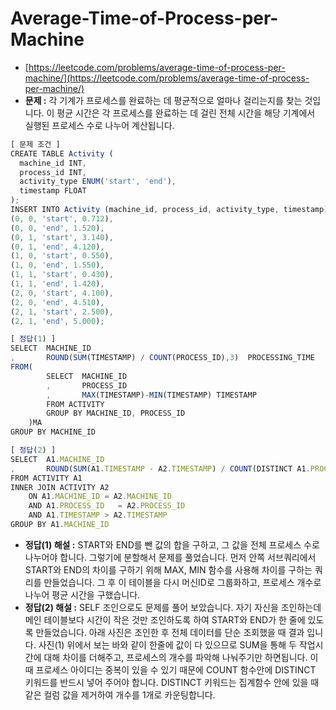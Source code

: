 # **Average-Time-of-Process-per-Machine**

- [https://leetcode.com/problems/average-time-of-process-per-machine/](https://leetcode.com/problems/average-time-of-process-per-machine/)
- **문제 :** 각 기계가 프로세스를 완료하는 데 평균적으로 얼마나 걸리는지를 찾는 것입니다. 이 평균 시간은 각 프로세스를 완료하는 데 걸린 전체 시간을 해당 기계에서 실행된 프로세스 수로 나누어 계산됩니다.

```jsx
[ 문제 조건 ]
CREATE TABLE Activity (
  machine_id INT,
  process_id INT,
  activity_type ENUM('start', 'end'),
  timestamp FLOAT
);
INSERT INTO Activity (machine_id, process_id, activity_type, timestamp) VALUES
(0, 0, 'start', 0.712),
(0, 0, 'end', 1.520),
(0, 1, 'start', 3.140),
(0, 1, 'end', 4.120),
(1, 0, 'start', 0.550),
(1, 0, 'end', 1.550),
(1, 1, 'start', 0.430),
(1, 1, 'end', 1.420),
(2, 0, 'start', 4.100),
(2, 0, 'end', 4.510),
(2, 1, 'start', 2.500),
(2, 1, 'end', 5.000);
```

```jsx
[ 정답(1) ]
SELECT  MACHINE_ID
,       ROUND(SUM(TIMESTAMP) / COUNT(PROCESS_ID),3)  PROCESSING_TIME
FROM(
        SELECT  MACHINE_ID
        ,       PROCESS_ID
        ,       MAX(TIMESTAMP)-MIN(TIMESTAMP) TIMESTAMP
        FROM ACTIVITY
        GROUP BY MACHINE_ID, PROCESS_ID
    )MA
GROUP BY MACHINE_ID

[ 정답(2) ]
SELECT	A1.MACHINE_ID
,		ROUND(SUM(A1.TIMESTAMP - A2.TIMESTAMP) / COUNT(DISTINCT A1.PROCESS_ID),3)AS PROCESSING_TIME
FROM ACTIVITY A1
INNER JOIN ACTIVITY A2
	ON A1.MACHINE_ID = A2.MACHINE_ID
	AND A1.PROCESS_ID	= A2.PROCESS_ID
	AND A1.TIMESTAMP > A2.TIMESTAMP
GROUP BY A1.MACHINE_ID
```

- **정답(1) 해설 :** START와 END를 뺀 값의 합을 구하고, 그 값을 전체 프로세스 수로 나누어야 합니다. 그렇기에 분할해서 문제를 풀었습니다. 먼저 안쪽 서브쿼리에서 START와 END의 차이를 구하기 위해 MAX, MIN 함수를 사용해 차이를 구하는 쿼리를 만들었습니다. 그 후 이 테이블을 다시 머신ID로 그룹화하고, 프로세스 개수로 나누어 평균 시간을 구했습니다.
- **정답(2) 해설 :** SELF 조인으로도 문제를 풀어 보았습니다. 자기 자신을 조인하는데 메인 테이블보다 시간이 작은 것만 조인하도록 하여 START와 END가 한 줄에 있도록 만들었습니다. 아래 사진은 조인한 후 전체 데이터를 단순 조회했을 때 결과 입니다.
  사진(1)
  위에서 보는 바와 같이 한줄에 값이 다 있으므로 SUM을 통해 두 작업시간에 대해 차이를 더해주고, 프로세스의 개수를 파악해 나눠주기만 하면됩니다. 이 때 프로세스 아이디는 중복이 있을 수 있기 때문에 COUNT 함수안에 DISTINCT 키워드를 반드시 넣어 주어야 합니다. DISTINCT 키워드는 집계함수 안에 있을 때 같은 컬럼 값을 제거하여 개수를 1개로 카운팅합니다.
